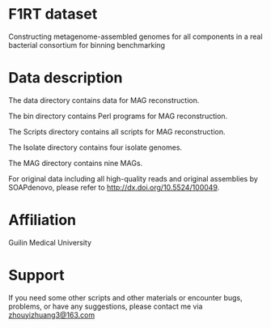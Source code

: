 # F1RT dataset
Constructing metagenome-assembled genomes for all components in a real bacterial consortium for binning benchmarking

# Data description

The data directory contains data for MAG reconstruction.

The bin directory contains Perl programs for MAG reconstruction.

The Scripts directory contains all scripts for MAG reconstruction.

The Isolate directory contains four isolate genomes.

The MAG directory contains nine MAGs.

For original data including all high-quality reads and original assemblies by SOAPdenovo, please refer to http://dx.doi.org/10.5524/100049.

# Affiliation
Guilin Medical University

# Support
If you need some other scripts and other materials or encounter bugs, problems, or have any suggestions, please contact me via zhouyizhuang3@163.com
